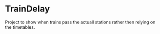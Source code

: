 # TrainDelay
Project to show when trains pass the actuall stations rather then relying on the timetables.
